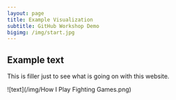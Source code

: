 ```yaml
---
layout: page
title: Example Visualization
subtitle: GitHub Workshop Demo
bigimg: /img/start.jpg
---
```


## Example text

This is filler just to see what is going on with this website.

![text](/img/How I Play Fighting Games.png)
